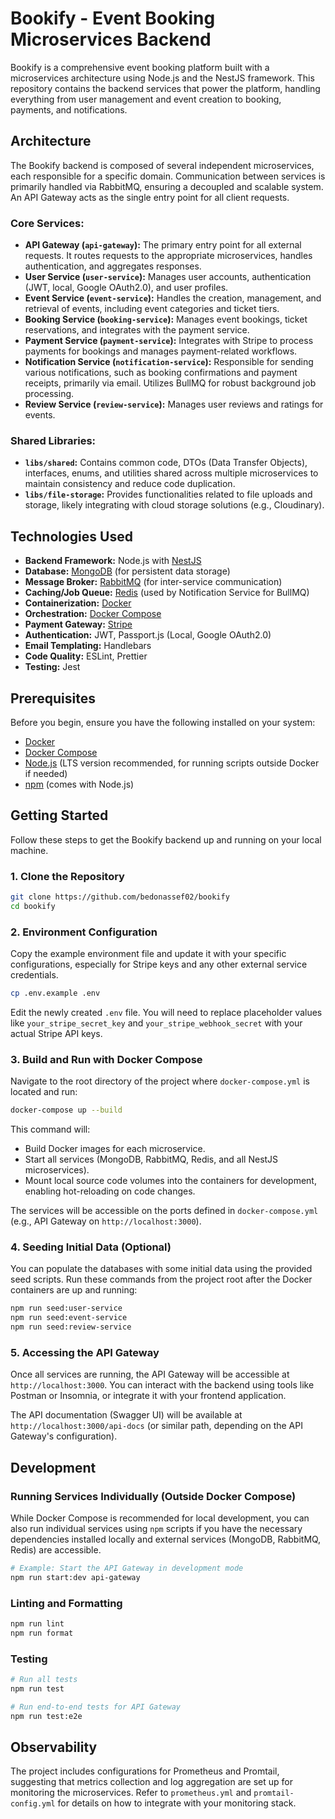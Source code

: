 # Bookify - Event Booking Microservices Backend

Bookify is a comprehensive event booking platform built with a microservices architecture using Node.js and the NestJS framework. This repository contains the backend services that power the platform, handling everything from user management and event creation to booking, payments, and notifications.

## Architecture

The Bookify backend is composed of several independent microservices, each responsible for a specific domain. Communication between services is primarily handled via RabbitMQ, ensuring a decoupled and scalable system. An API Gateway acts as the single entry point for all client requests.

### Core Services:

*   **API Gateway (`api-gateway`):** The primary entry point for all external requests. It routes requests to the appropriate microservices, handles authentication, and aggregates responses.
*   **User Service (`user-service`):** Manages user accounts, authentication (JWT, local, Google OAuth2.0), and user profiles.
*   **Event Service (`event-service`):** Handles the creation, management, and retrieval of events, including event categories and ticket tiers.
*   **Booking Service (`booking-service`):** Manages event bookings, ticket reservations, and integrates with the payment service.
*   **Payment Service (`payment-service`):** Integrates with Stripe to process payments for bookings and manages payment-related workflows.
*   **Notification Service (`notification-service`):** Responsible for sending various notifications, such as booking confirmations and payment receipts, primarily via email. Utilizes BullMQ for robust background job processing.
*   **Review Service (`review-service`):** Manages user reviews and ratings for events.

### Shared Libraries:

*   **`libs/shared`:** Contains common code, DTOs (Data Transfer Objects), interfaces, enums, and utilities shared across multiple microservices to maintain consistency and reduce code duplication.
*   **`libs/file-storage`:** Provides functionalities related to file uploads and storage, likely integrating with cloud storage solutions (e.g., Cloudinary).

## Technologies Used

*   **Backend Framework:** Node.js with [NestJS](https://nestjs.com/)
*   **Database:** [MongoDB](https://www.mongodb.com/) (for persistent data storage)
*   **Message Broker:** [RabbitMQ](https://www.rabbitmq.com/) (for inter-service communication)
*   **Caching/Job Queue:** [Redis](https://redis.io/) (used by Notification Service for BullMQ)
*   **Containerization:** [Docker](https://www.docker.com/)
*   **Orchestration:** [Docker Compose](https://docs.docker.com/compose/)
*   **Payment Gateway:** [Stripe](https://stripe.com/)
*   **Authentication:** JWT, Passport.js (Local, Google OAuth2.0)
*   **Email Templating:** Handlebars
*   **Code Quality:** ESLint, Prettier
*   **Testing:** Jest

## Prerequisites

Before you begin, ensure you have the following installed on your system:

*   [Docker](https://docs.docker.com/get-docker/)
*   [Docker Compose](https://docs.docker.com/compose/install/)
*   [Node.js](https://nodejs.org/en/download/) (LTS version recommended, for running scripts outside Docker if needed)
*   [npm](https://www.npmjs.com/get-npm) (comes with Node.js)

## Getting Started

Follow these steps to get the Bookify backend up and running on your local machine.

### 1. Clone the Repository

```bash
git clone https://github.com/bedonassef02/bookify
cd bookify
```

### 2. Environment Configuration

Copy the example environment file and update it with your specific configurations, especially for Stripe keys and any other external service credentials.

```bash
cp .env.example .env
```

Edit the newly created `.env` file. You will need to replace placeholder values like `your_stripe_secret_key` and `your_stripe_webhook_secret` with your actual Stripe API keys.

### 3. Build and Run with Docker Compose

Navigate to the root directory of the project where `docker-compose.yml` is located and run:

```bash
docker-compose up --build
```

This command will:
*   Build Docker images for each microservice.
*   Start all services (MongoDB, RabbitMQ, Redis, and all NestJS microservices).
*   Mount local source code volumes into the containers for development, enabling hot-reloading on code changes.

The services will be accessible on the ports defined in `docker-compose.yml` (e.g., API Gateway on `http://localhost:3000`).

### 4. Seeding Initial Data (Optional)

You can populate the databases with some initial data using the provided seed scripts. Run these commands from the project root after the Docker containers are up and running:

```bash
npm run seed:user-service
npm run seed:event-service
npm run seed:review-service
```

### 5. Accessing the API Gateway

Once all services are running, the API Gateway will be accessible at `http://localhost:3000`. You can interact with the backend using tools like Postman or Insomnia, or integrate it with your frontend application.

The API documentation (Swagger UI) will be available at `http://localhost:3000/api-docs` (or similar path, depending on the API Gateway's configuration).

## Development

### Running Services Individually (Outside Docker Compose)

While Docker Compose is recommended for local development, you can also run individual services using `npm` scripts if you have the necessary dependencies installed locally and external services (MongoDB, RabbitMQ, Redis) are accessible.

```bash
# Example: Start the API Gateway in development mode
npm run start:dev api-gateway
```

### Linting and Formatting

```bash
npm run lint
npm run format
```

### Testing

```bash
# Run all tests
npm run test

# Run end-to-end tests for API Gateway
npm run test:e2e
```

## Observability

The project includes configurations for Prometheus and Promtail, suggesting that metrics collection and log aggregation are set up for monitoring the microservices. Refer to `prometheus.yml` and `promtail-config.yml` for details on how to integrate with your monitoring stack.
